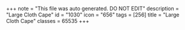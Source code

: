 +++
note = "This file was auto generated. DO NOT EDIT"
description = "Large Cloth Cape"
id = "1030"
icon = "656"
tags = [256]
title = "Large Cloth Cape"
classes = 65535
+++
